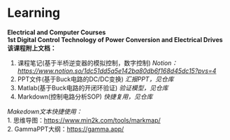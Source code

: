 # Learning
**Electrical and Computer Courses**   
**1st Digital Control Technology of Power Conversion and Electrical Drives**  
**该课程附上文档：**  
1. 课程笔记(基于半桥逆变器的模拟控制，数字控制)  *Notion：https://www.notion.so/1dc51dd5a5e142ba80db6f168d45dc15?pvs=4*  
2. PPT文件(基于Buck电路的DC/DC变换) *汇报PPT，见仓库*  
3. Matlab(基于Buck电路的开闭环验证) *验证模型，见仓库*
4. Markdown(控制电路分析SOP)  *快捷复用，见仓库*
   
*Makedown文本快捷使用：*  
    1. 思维导图：https://www.min2k.com/tools/markmap/   
    2. GammaPPT大纲：https://gamma.app/   
